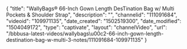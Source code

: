 {
    "title": "WallyBags&reg; 66-Inch Gown Length DesTination Bag w\/ Multi Pockets &amp; Shoulder Strap",
    "description": "",
    "channelid": "111091684",
    "videoid": "109971135",
    "date_created": "1502519300",
    "date_modified": "1504049172",
    "type": "captivate",
    "layout": "channelVideo",
    "url": "\/bbbusa-latest-videos\/wallybags\u00c2-66-inch-gown-length-destination-bag-w-multi-3-notes\/111091684-109971135"
}